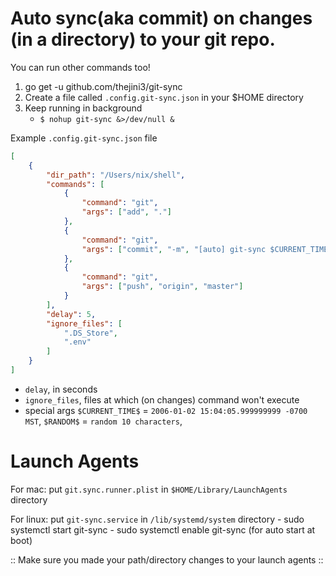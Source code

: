 # Auto sync(aka commit) on changes (in a directory) to your git repo.

You can run other commands too!

1. go get -u github.com/thejini3/git-sync
2. Create a file called `.config.git-sync.json` in your $HOME directory
3. Keep running in background
    - `$ nohup git-sync &>/dev/null &`

Example `.config.git-sync.json` file

```json
[
    {
        "dir_path": "/Users/nix/shell",
        "commands": [
            {
                "command": "git",
                "args": ["add", "."]
            },
            {
                "command": "git",
                "args": ["commit", "-m", "[auto] git-sync $CURRENT_TIME$"]
            },
            {
                "command": "git",
                "args": ["push", "origin", "master"]
            }
        ],
        "delay": 5,
        "ignore_files": [
            ".DS_Store",
            ".env"
        ]
    }
]
```

- `delay`, in seconds
- `ignore_files`, files at which (on changes) command won't execute
- special args `$CURRENT_TIME$` = `2006-01-02 15:04:05.999999999 -0700 MST`, `$RANDOM$` = `random 10 characters`,

# Launch Agents

For mac: put `git.sync.runner.plist` in `$HOME/Library/LaunchAgents` directory

For linux: put `git-sync.service` in `/lib/systemd/system` directory
	- sudo systemctl start git-sync
	- sudo systemctl enable git-sync (for auto start at boot)

:: Make sure you made your path/directory changes to your launch agents ::


